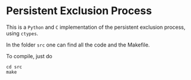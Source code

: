 # Persistent Exclusion Process


This is a `Python` and `C` implementation of the persistent exclusion process, using `ctypes`.

In the folder `src` one can find all the code and the Makefile.

To compile, just do

```
cd src
make
```



